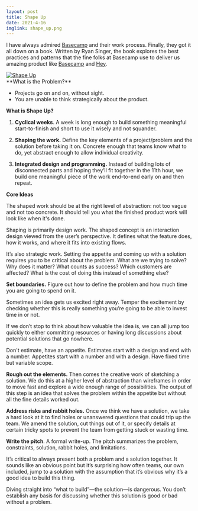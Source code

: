 ```yaml
---
layout: post
title: Shape Up
date: 2021-4-16
imglink: shape_up.png
---
```


I have always admired [Basecamp](https://basecamp.com/) and their work process. Finally, they got it all down on a book. Written by Ryan Singer, the book explores the best practices and patterns that the fine folks at Basecamp use to deliver us amazing product like [Basecamp](https://basecamp.com/) and [Hey](https://hey.com/). 

<div class="book">
  <a target="_blank" href="{{site.bookshelf}}/{{ page.imglink }}">
    <img src="{{site.bookshelf}}/{{ page.imglink }}" alt="Shape Up">
  </a>
</div>
**What is the Problem?**

- Projects go on and on, without sight.
- You are unable to think strategically about the product.

**What is Shape Up?**

1. **Cyclical weeks**. A week is long enough to build something meaningful start-to-finish and short to use it wisely and not squander.

2. **Shaping the work.** Define the key elements of a project/problem and the solution before taking it on. Concrete enough that teams know what to do, yet abstract enough to allow individual creativity.

3. **Integrated design and programming.** Instead of building lots of disconnected parts and hoping they’ll fit together in the 11th hour, we build one meaningful piece of the work end-to-end early on and then repeat.

**Core Ideas**

The shaped work should be at the right level of abstraction: not too vague and not too concrete. It should tell you what the finished product work will look like when it's done.

Shaping is primarily design work. The shaped concept is an interaction design viewed from the user’s perspective. It defines what the feature does, how it works, and where it fits into existing flows.

It’s also strategic work. Setting the appetite and coming up with a solution requires you to be critical about the problem. What are we trying to solve? Why does it matter? What counts as success? Which customers are affected? What is the cost of doing this instead of something else?

**Set boundaries.** Figure out how to define the problem and how much time you are going to spend on it.

Sometimes an idea gets us excited right away. Temper the excitement by checking whether this is really something you’re going to be able to invest time in or not.

If we don’t stop to think about how valuable the idea is, we can all jump too quickly to either committing resources or having long discussions about potential solutions that go nowhere.

Don't estimate, have an appetite. Estimates start with a design and end with a number. Appetites start with a number and with a design. Have fixed time but variable scope.  

**Rough out the elements.** Then comes the creative work of sketching a solution. We do this at a higher level of abstraction than wireframes in order to move fast and explore a wide enough range of possibilities. The output of this step is an idea that solves the problem within the appetite but without all the fine details worked out.

**Address risks and rabbit holes.** Once we think we have a solution, we take a hard look at it to find holes or unanswered questions that could trip up the team. We amend the solution, cut things out of it, or specify details at certain tricky spots to prevent the team from getting stuck or wasting time.

**Write the pitch**. A formal write-up. The pitch summarizes the problem, constraints, solution, rabbit holes, and limitations. 

It’s critical to always present both a problem and a solution together. It sounds like an obvious point but it’s surprising how often teams, our own included, jump to a solution with the assumption that it’s obvious why it’s a good idea to build this thing.

Diving straight into “what to build”—the solution—is dangerous. You don’t establish any basis for discussing whether this solution is good or bad without a problem. 

